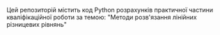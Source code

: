 Цей репозиторій містить код Python розрахунків практичної частини
кваліфікаційної роботи за темою: "Методи розв'язання лінійних різницевих рівнянь"
